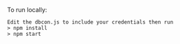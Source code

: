 To run locally:
    
    Edit the dbcon.js to include your credentials then run
    > npm install
    > npm start
